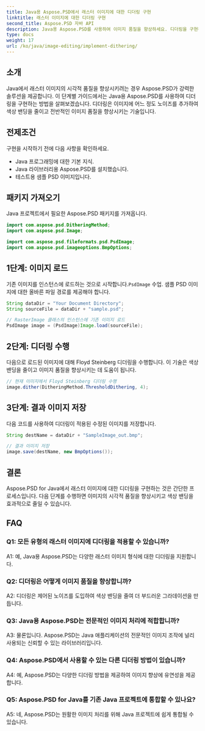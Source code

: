 ```yaml
---
title: Java용 Aspose.PSD에서 래스터 이미지에 대한 디더링 구현
linktitle: 래스터 이미지에 대한 디더링 구현
second_title: Aspose.PSD 자바 API
description: Java용 Aspose.PSD를 사용하여 이미지 품질을 향상하세요. 디더링을 구현하고 컬러 밴딩을 제거하려면 단계별 가이드를 따르세요.
type: docs
weight: 17
url: /ko/java/image-editing/implement-dithering/
---
```

## 소개

Java에서 래스터 이미지의 시각적 품질을 향상시키려는 경우 Aspose.PSD가 강력한 솔루션을 제공합니다. 이 단계별 가이드에서는 Java용 Aspose.PSD를 사용하여 디더링을 구현하는 방법을 살펴보겠습니다. 디더링은 이미지에 어느 정도 노이즈를 추가하여 색상 밴딩을 줄이고 전반적인 이미지 품질을 향상시키는 기술입니다.

## 전제조건

구현을 시작하기 전에 다음 사항을 확인하세요.

- Java 프로그래밍에 대한 기본 지식.
- Java 라이브러리용 Aspose.PSD를 설치했습니다.
- 테스트용 샘플 PSD 이미지입니다.

## 패키지 가져오기

Java 프로젝트에서 필요한 Aspose.PSD 패키지를 가져옵니다.

```java
import com.aspose.psd.DitheringMethod;
import com.aspose.psd.Image;

import com.aspose.psd.fileformats.psd.PsdImage;
import com.aspose.psd.imageoptions.BmpOptions;
```

## 1단계: 이미지 로드

 기존 이미지를 인스턴스에 로드하는 것으로 시작합니다.`PsdImage` 수업. 샘플 PSD 이미지에 대한 올바른 파일 경로를 제공해야 합니다.

```java
String dataDir = "Your Document Directory";
String sourceFile = dataDir + "sample.psd";

// RasterImage 클래스의 인스턴스에 기존 이미지 로드
PsdImage image = (PsdImage)Image.load(sourceFile);
```

## 2단계: 디더링 수행

다음으로 로드된 이미지에 대해 Floyd Steinberg 디더링을 수행합니다. 이 기술은 색상 밴딩을 줄이고 이미지 품질을 향상시키는 데 도움이 됩니다.

```java
// 현재 이미지에서 Floyd Steinberg 디더링 수행
image.dither(DitheringMethod.ThresholdDithering, 4);
```

## 3단계: 결과 이미지 저장

다음 코드를 사용하여 디더링이 적용된 수정된 이미지를 저장합니다.

```java
String destName = dataDir + "SampleImage_out.bmp";

// 결과 이미지 저장
image.save(destName, new BmpOptions());
```

## 결론

Aspose.PSD for Java에서 래스터 이미지에 대한 디더링을 구현하는 것은 간단한 프로세스입니다. 다음 단계를 수행하면 이미지의 시각적 품질을 향상시키고 색상 밴딩을 효과적으로 줄일 수 있습니다.

## FAQ

### Q1: 모든 유형의 래스터 이미지에 디더링을 적용할 수 있습니까?

A1: 예, Java용 Aspose.PSD는 다양한 래스터 이미지 형식에 대한 디더링을 지원합니다.

### Q2: 디더링은 어떻게 이미지 품질을 향상합니까?

A2: 디더링은 제어된 노이즈를 도입하여 색상 밴딩을 줄여 더 부드러운 그라데이션을 만듭니다.

### Q3: Java용 Aspose.PSD는 전문적인 이미지 처리에 적합합니까?

A3: 물론입니다. Aspose.PSD는 Java 애플리케이션의 전문적인 이미지 조작에 널리 사용되는 신뢰할 수 있는 라이브러리입니다.

### Q4: Aspose.PSD에서 사용할 수 있는 다른 디더링 방법이 있습니까?

A4: 예, Aspose.PSD는 다양한 디더링 방법을 제공하여 이미지 향상에 유연성을 제공합니다.

### Q5: Aspose.PSD for Java를 기존 Java 프로젝트에 통합할 수 있나요?

A5: 네, Aspose.PSD는 원활한 이미지 처리를 위해 Java 프로젝트에 쉽게 통합될 수 있습니다.